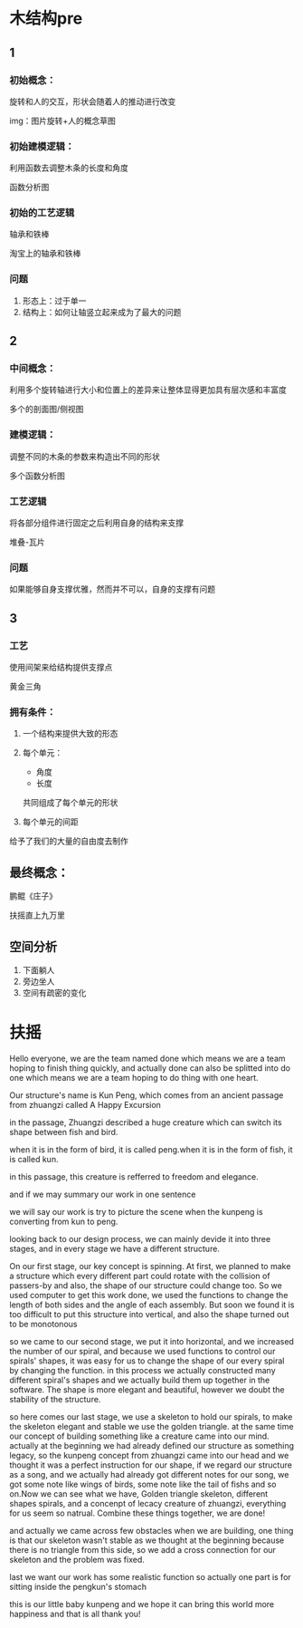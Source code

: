 # 木结构pre

## 1

### 初始概念：

旋转和人的交互，形状会随着人的推动进行改变

img：图片旋转+人的概念草图

### 初始建模逻辑：

利用函数去调整木条的长度和角度

函数分析图

### 初始的工艺逻辑

轴承和铁棒

淘宝上的轴承和铁棒

### 问题

1. 形态上：过于单一
2. 结构上：如何让轴竖立起来成为了最大的问题



## 2

### 中间概念：

利用多个旋转轴进行大小和位置上的差异来让整体显得更加具有层次感和丰富度

多个的剖面图/侧视图

### 建模逻辑：

调整不同的木条的参数来构造出不同的形状

多个函数分析图

### 工艺逻辑

将各部分组件进行固定之后利用自身的结构来支撑

堆叠-瓦片

### 问题

如果能够自身支撑优雅，然而并不可以，自身的支撑有问题

## 3

### 工艺

使用间架来给结构提供支撑点

黄金三角

### 拥有条件：

1. 一个结构来提供大致的形态

2. 每个单元：

   * 角度
   * 长度

   共同组成了每个单元的形状

3. 每个单元的间距

给予了我们的大量的自由度去制作



## 最终概念：

鹏鲲《庄子》

扶摇直上九万里

## 空间分析

1. 下面躺人
2. 旁边坐人
3. 空间有疏密的变化



# 扶摇





Hello everyone, we are the team named done which means we are a team hoping to finish thing quickly, and actually done can also be splitted into do one which means we are a team hoping to do thing with one heart.

Our structure's name is Kun Peng,  which comes from an ancient passage from zhuangzi called A Happy Excursion

in the passage, Zhuangzi described a huge creature which can switch its shape between fish and bird.

when it is in the form of bird, it is called peng.when it is in the form of fish, it is called kun.

 in this passage, this creature is refferred to freedom and elegance.

and if we may summary our work in one sentence

we will say our work is try to picture the scene when the kunpeng is converting from kun to peng.



looking back to our design process, we can mainly devide it into three stages, and in every stage we have a different structure.

On our first stage, our key concept is spinning. At first, we planned to make a structure which every different part could rotate with the collision of passers-by and also, the shape of our structure could change too. So we used computer to get this work done, we used the functions to change the length of both sides and the angle of each assembly. But soon we found it is too difficult to put this structure into vertical, and also the shape turned out to be monotonous

so we came to our second stage, we put it into horizontal, and we increased the number of our spiral, and because we used functions to control our spirals' shapes, it was easy for us to change the shape of our every spiral by changing the function. in this process we actually constructed many different spiral's shapes and we actually build them up together in the software. The shape is more elegant and beautiful, however we doubt the stability of the structure. 

so here comes our last stage, we use a skeleton to hold our spirals, to make the skeleton elegant and stable we use the golden triangle. at the same time our concept of building something like a creature came into our mind. actually at the beginning we had already defined our structure as something legacy, so the kunpeng concept from zhuangzi came into our head and we thought it was a perfect instruction for our shape, if we regard our structure as a song, and we actually had already got different notes for our song, we got some note like wings of birds, some note like the tail of fishs and so on.Now we can see what we have, Golden triangle skeleton, different shapes spirals, and a concenpt of lecacy creature of zhuangzi, everything for us seem so natrual. Combine these things together, we are done! 

and actually we came across few obstacles when we are building, one thing is that our skeleton wasn't stable as we thought at the beginning because there is no triangle from this side, so we add a cross connection for our skeleton and the problem was fixed.

last we want our work has some realistic function so actually one part is for sitting inside the pengkun's stomach

this is our little baby kunpeng and we hope it can bring this world more happiness and that is all thank you!







